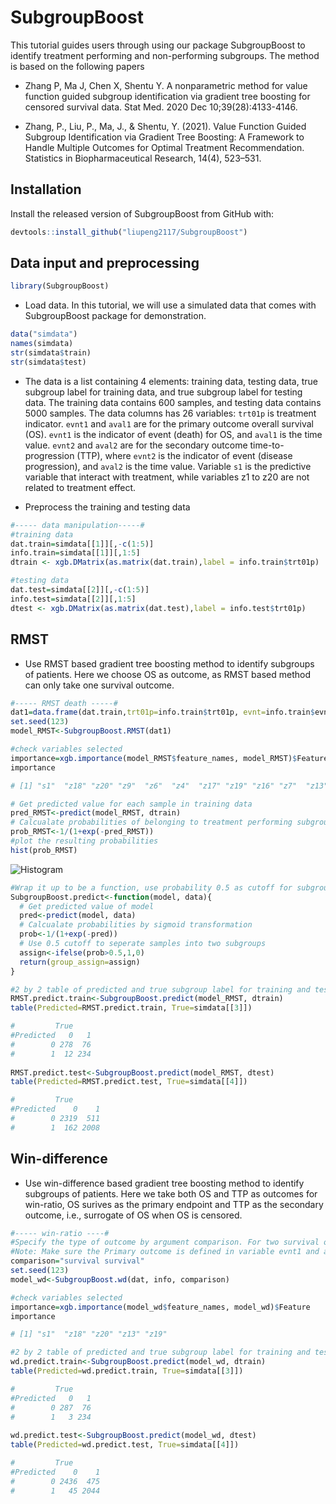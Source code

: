 # SubgroupBoost

This tutorial guides users through using our package SubgroupBoost to identify treatment performing and non-performing subgroups. The method is based on the following papers
* Zhang P, Ma J, Chen X, Shentu Y. A nonparametric method for value function guided subgroup identification via gradient tree boosting for censored survival data. Stat Med. 2020 Dec 10;39(28):4133-4146.

* Zhang, P., Liu, P., Ma, J., & Shentu, Y. (2021). Value Function Guided Subgroup Identification via Gradient Tree Boosting: A Framework to Handle Multiple Outcomes for Optimal Treatment Recommendation. Statistics in Biopharmaceutical Research, 14(4), 523–531.

## Installation

Install the released version of SubgroupBoost from GitHub with:

``` r
devtools::install_github("liupeng2117/SubgroupBoost")
```

## Data input and preprocessing

```r
library(SubgroupBoost)
```

* Load data. In this tutorial, we will use a simulated data that comes with SubgroupBoost package for demonstration. 

```r
data("simdata")
names(simdata)
str(simdata$train)
str(simdata$test)
```

* The data is a list containing 4 elements: training data, testing data, true subgroup label for training data, and true subgroup label for testing data. The training data contains 600 samples, and testing data contains 5000 samples. The data columns has 26 variables: `trt01p` is treatment indicator. `evnt1` and `aval1` are for the primary outcome overall survival (OS). `evnt1` is the indicator of event (death) for OS, and `aval1` is the time value. `evnt2` and `aval2` are for the secondary outcome time-to-progression (TTP), where `evnt2` is the indicator of event (disease progression), and `aval2` is the time value. Variable `s1` is the predictive variable that interact with treatment, while variables z1 to z20 are not related to treatment effect.

* Preprocess the training and testing data
```r
#----- data manipulation-----#
#training data
dat.train=simdata[[1]][,-c(1:5)]
info.train=simdata[[1]][,1:5]
dtrain <- xgb.DMatrix(as.matrix(dat.train),label = info.train$trt01p)

#testing data
dat.test=simdata[[2]][,-c(1:5)]
info.test=simdata[[2]][,1:5]
dtest <- xgb.DMatrix(as.matrix(dat.test),label = info.test$trt01p)
```

## RMST
* Use RMST based gradient tree boosting method to identify subgroups of patients. Here we choose OS as outcome, as RMST based method can only take one survival outcome.
```r
#----- RMST death -----#
dat1=data.frame(dat.train,trt01p=info.train$trt01p, evnt=info.train$evnt1, aval=info.train$aval1)
set.seed(123)
model_RMST<-SubgroupBoost.RMST(dat1)

#check variables selected
importance=xgb.importance(model_RMST$feature_names, model_RMST)$Feature
importance

# [1] "s1"  "z18" "z20" "z9"  "z6"  "z4"  "z17" "z19" "z16" "z7"  "z13" "z11" "z2"  "z1"  "z12" "z15" "z14" "z3"

# Get predicted value for each sample in training data
pred_RMST<-predict(model_RMST, dtrain)
# Calcualate probabilities of belonging to treatment performing subgroup by sigmoid transformation
prob_RMST<-1/(1+exp(-pred_RMST))
#plot the resulting probabilities
hist(prob_RMST)
```
![Histogram](https://github.com/liupeng2117/SubgroupBoost/raw/master/img/hist.png)

```r
#Wrap it up to be a function, use probability 0.5 as cutoff for subgroup label
SubgroupBoost.predict<-function(model, data){
  # Get predicted value of model
  pred<-predict(model, data)
  # Calcualate probabilities by sigmoid transformation
  prob<-1/(1+exp(-pred))
  # Use 0.5 cutoff to seperate samples into two subgroups
  assign<-ifelse(prob>0.5,1,0)
  return(group_assign=assign)
}

#2 by 2 table of predicted and true subgroup label for training and testing data
RMST.predict.train<-SubgroupBoost.predict(model_RMST, dtrain)
table(Predicted=RMST.predict.train, True=simdata[[3]])

#         True
#Predicted   0   1
#        0 278  76
#        1  12 234
                 
RMST.predict.test<-SubgroupBoost.predict(model_RMST, dtest)
table(Predicted=RMST.predict.test, True=simdata[[4]])

#         True
#Predicted    0    1
#        0 2319  511
#        1  162 2008
```

## Win-difference
* Use win-difference based gradient tree boosting method to identify subgroups of patients. Here we take both OS and TTP as outcomes for win-ratio, OS surives as the primary endpoint and TTP as the secondary outcome, i.e., surrogate of OS when OS is censored. 
```r
#----- win-ratio ----#
#Specify the type of outcome by argument comparison. For two survival outcomes, set it equals "survival survival". 
#Note: Make sure the Primary outcome is defined in variable evnt1 and aval1, and secondary outcome is defined by columns evnt2 and aval2 in info.train object, for two survival outcomes case.
comparison="survival survival"
set.seed(123)
model_wd<-SubgroupBoost.wd(dat, info, comparison)

#check variables selected
importance=xgb.importance(model_wd$feature_names, model_wd)$Feature
importance

# [1] "s1"  "z18" "z20" "z13" "z19"

#2 by 2 table of predicted and true subgroup label for training and testing data
wd.predict.train<-SubgroupBoost.predict(model_wd, dtrain)
table(Predicted=wd.predict.train, True=simdata[[3]])

#         True
#Predicted   0   1
#        0 287  76
#        1   3 234
        
wd.predict.test<-SubgroupBoost.predict(model_wd, dtest)
table(Predicted=wd.predict.test, True=simdata[[4]])

#         True
#Predicted    0    1
#        0 2436  475
#        1   45 2044

```

